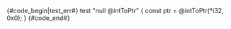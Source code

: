 {#code_begin|test_err#}
test "null @intToPtr" {
    const ptr = @intToPtr(*i32, 0x0);
}
{#code_end#}